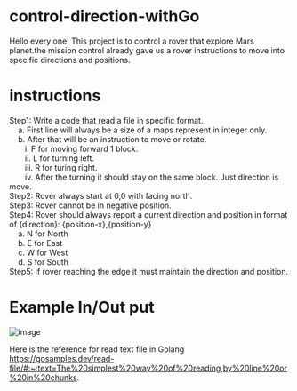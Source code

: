 # control-direction-withGo
Hello every one! This project is to control a rover that explore Mars planet.the mission control
already gave us a rover instructions to move into specific directions and positions.
# instructions
Step1: Write a code that read a file in specific format.<br />
&nbsp;&nbsp;&nbsp;&nbsp;a. First line will always be a size of a maps represent in integer only.<br />
&nbsp;&nbsp;&nbsp;&nbsp;b. After that will be an instruction to move or rotate.<br />
&ensp;&ensp;&ensp;&ensp;i. F for moving forward 1 block.<br />
&ensp;&ensp;&ensp;&ensp;ii. L for turning left.<br />
&ensp;&ensp;&ensp;&ensp;iii. R for turing right.<br />
&ensp;&ensp;&ensp;&ensp;iv. After the turning it should stay on the same block. Just direction is move.<br />
Step2: Rover always start at 0,0 with facing north.<br />
Step3: Rover cannot be in negative position.<br />
Step4: Rover should always report a current direction and position in format of {direction}:
{position-x},{position-y}<br />
&nbsp;&nbsp;&nbsp;&nbsp;a. N for North<br />
&nbsp;&nbsp;&nbsp;&nbsp;b. E for East<br />
&nbsp;&nbsp;&nbsp;&nbsp;c. W for West<br />
&nbsp;&nbsp;&nbsp;&nbsp;d. S for South<br />
Step5: If rover reaching the edge it must maintain the direction and position.<br />
# Example In/Out put
![image](https://user-images.githubusercontent.com/105012524/168476762-cbf808b8-feeb-4bf3-a185-9430495e7bdd.png)<br />

Here is the reference for read text file in Golang<br />
https://gosamples.dev/read-file/#:~:text=The%20simplest%20way%20of%20reading,by%20line%20or%20in%20chunks.
